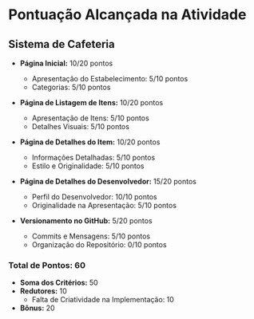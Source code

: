 # Pontuação Alcançada na Atividade

## Sistema de Cafeteria

- **Página Inicial:** 10/20 pontos
   - Apresentação do Estabelecimento: 5/10 pontos
   - Categorias: 5/10 pontos

- **Página de Listagem de Itens:** 10/20 pontos
   - Apresentação de Itens: 5/10 pontos
   - Detalhes Visuais: 5/10 pontos

- **Página de Detalhes do Item:** 10/20 pontos
   - Informações Detalhadas: 5/10 pontos
   - Estilo e Originalidade: 5/10 pontos

- **Página de Detalhes do Desenvolvedor:** 15/20 pontos
   - Perfil do Desenvolvedor: 10/10 pontos
   - Originalidade na Apresentação: 5/10 pontos

- **Versionamento no GitHub:** 5/20 pontos
   - Commits e Mensagens: 5/10 pontos
   - Organização do Repositório: 0/10 pontos

### Total de Pontos: 60

- **Soma dos Critérios:** 50
- **Redutores:** 10
  - Falta de Criatividade na Implementação: 10
- **Bônus:** 20